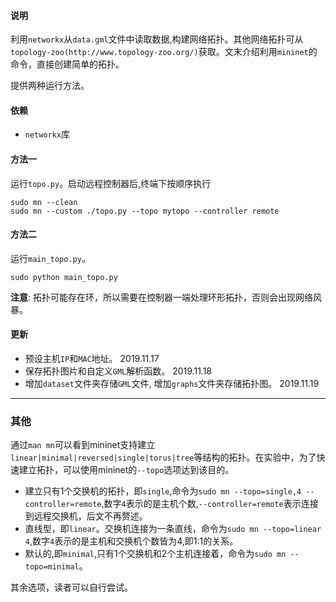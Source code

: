 #### 说明
利用`networkx`从`data.gml`文件中读取数据,构建网络拓扑。其他网络拓扑可从`topology-zoo(http://www.topology-zoo.org/)`获取。文末介绍利用`mininet`的命令，直接创建简单的拓扑。

提供两种运行方法。

#### 依赖
+ `networkx`库

#### 方法一
运行`topo.py`。启动远程控制器后,终端下按顺序执行

```shell
sudo mn --clean
sudo mn --custom ./topo.py --topo mytopo --controller remote
```
#### 方法二
运行`main_topo.py`。

`sudo python main_topo.py`

**注意**: 拓扑可能存在环，所以需要在控制器一端处理环形拓扑，否则会出现网络风暴。

#### 更新
+ 预设主机`IP`和`MAC`地址。 2019.11.17
+ 保存拓扑图片和自定义`GML`解析函数。 2019.11.18
+ 增加`dataset`文件夹存储`GML`文件, 增加`graphs`文件夹存储拓扑图。 2019.11.19


---
### 其他
通过`man mn`可以看到mininet支持建立`linear|minimal|reversed|single|torus|tree`等结构的拓扑。在实验中，为了快速建立拓扑，可以使用mininet的`--topo`选项达到该目的。

+ 建立只有1个交换机的拓扑，即`single`,命令为`sudo mn --topo=single,4 --controller=remote`,数字`4`表示的是主机个数,`--controller=remote`表示连接到远程交换机，后文不再赘述。
+ 直线型，即`linear`。交换机连接为一条直线，命令为`sudo mn --topo=linear 4`,数字`4`表示的是主机和交换机个数皆为4,即1:1的关系。
+ 默认的,即`minimal`,只有1个交换机和2个主机连接着，命令为`sudo mn --topo=minimal`。

其余选项，读者可以自行尝试。
